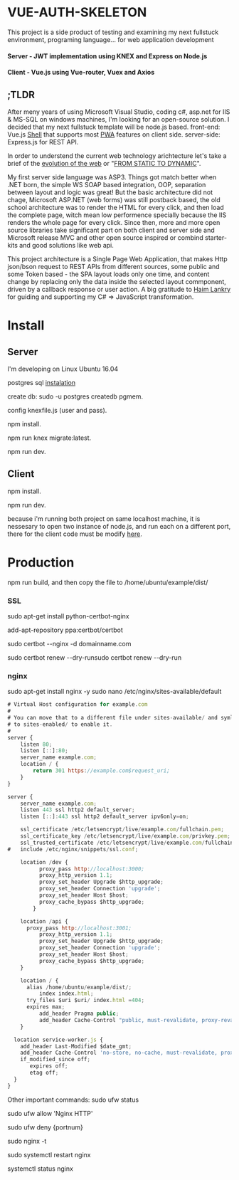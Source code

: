 # VUE-AUTH-SKELETON
This project is a side product of testing and examining my next fullstuck environment, programing language... for web application development
#### Server - JWT implementation using KNEX and Express on Node.js
#### Client - Vue.js using Vue-router, Vuex and Axios
## ;TLDR
After meny years of using Microsoft Visual Studio, coding c#, asp.net for IIS & MS-SQL on windows machines, I'm looking for an open-source solution.
I decided that my next fullstuck template will be node.js based.
front-end: Vue.js [Shell](https://developers.google.com/web/updates/2015/11/app-shell) that supports most [PWA](https://developers.google.com/web/progressive-web-apps/) features on client side.
server-side: Express.js for REST API.

In order to understend the current web technology arichtecture let's take a brief of the [evolution of the web](http://www.evolutionoftheweb.com) or "[FROM STATIC TO DYNAMIC](http://royal.pingdom.com/2007/12/07/a-history-of-the-dynamic-web)".

My first server side language was ASP3.
Things got match better when .NET born, the simple WS SOAP based integration, OOP, separation between layout and logic was great!
But the basic architecture did not chage, Microsoft ASP.NET (web forms) was still postback based, the old school architecture was to render the HTML for every click, and then load the complete page, witch mean low performence specially because the IIS renders the whole page for every click.
Since then, more and more open source libraries take significant part on both client and server side and Microsoft release MVC and other open source inspired or combind starter-kits and good solutions like web api.

This project architecture is a Single Page Web Application, that makes Http json/bson request to REST APIs from different sources, some public and some Token based - the SPA layout loads only one time, and content change by replacing only the data inside the selected layout commponent, driven by a callback response or user action.
A big gratitude to [Haim Lankry](https://github.com/haimlankry) for guiding and supporting my C# => JavaScript transformation.

# Install


## Server
I'm developing on Linux Ubuntu 16.04

postgres sql [instalation](https://www.digitalocean.com/community/tutorials/how-to-install-and-use-postgresql-on-ubuntu-16-04)

create db: sudo -u postgres createdb pgmem. 

config knexfile.js (user and pass). 

npm install. 

npm run knex migrate:latest. 

npm run dev. 

## Client
npm install. 

npm run dev. 

because i'm running both project on same localhost machine, it is nessesary to open two instance of node.js, and run each on a different port, there for the client code must be modify [here](https://github.com/yanivduke/vue-auth-skeleton/blob/8ef69f71cf0d05671528660036989686d375d13a/client/src/store/modules/auth.js#L18).

# Production 
npm run build, and then copy the file to /home/ubuntu/example/dist/
### SSL
sudo apt-get install python-certbot-nginx 

add-apt-repository ppa:certbot/certbot 

sudo certbot --nginx -d domainname.com 

sudo certbot renew --dry-runsudo certbot renew --dry-run 
### nginx
sudo apt-get install nginx -y
sudo nano /etc/nginx/sites-available/default
```javascript
# Virtual Host configuration for example.com
#
# You can move that to a different file under sites-available/ and symlink that
# to sites-enabled/ to enable it.
#
server {
	listen 80;
	listen [::]:80;
	server_name example.com;
	location / {
		return 301 https://example.com$request_uri;
	}
}

server {
	server_name example.com;
	listen 443 ssl http2 default_server;
	listen [::]:443 ssl http2 default_server ipv6only=on;

	ssl_certificate /etc/letsencrypt/live/example.com/fullchain.pem;
	ssl_certificate_key /etc/letsencrypt/live/example.com/privkey.pem;
	ssl_trusted_certificate /etc/letsencrypt/live/example.com/fullchain.pem;
#	include /etc/nginx/snippets/ssl.conf;

	location /dev {
          proxy_pass http://localhost:3000;
          proxy_http_version 1.1;
          proxy_set_header Upgrade $http_upgrade;
          proxy_set_header Connection 'upgrade';
          proxy_set_header Host $host;
          proxy_cache_bypass $http_upgrade;
        }

	location /api {
	  proxy_pass http://localhost:3001;
          proxy_http_version 1.1;
          proxy_set_header Upgrade $http_upgrade;
          proxy_set_header Connection 'upgrade';
          proxy_set_header Host $host;
          proxy_cache_bypass $http_upgrade;	
	}

	location / {
	  alias /home/ubuntu/example/dist/;
          index index.html;
	  try_files $uri $uri/ index.html =404;
	  expires max;
          add_header Pragma public;
          add_header Cache-Control "public, must-revalidate, proxy-revalidate";
	}

  location service-worker.js {
    add_header Last-Modified $date_gmt;
    add_header Cache-Control 'no-store, no-cache, must-revalidate, proxy-revalidate, max-age=0';
    if_modified_since off;
       expires off;
       etag off;
  }
}
```
Other important commands:
sudo ufw status 

sudo ufw allow 'Nginx HTTP' 

sudo ufw deny {portnum} 

sudo nginx -t 

sudo systemctl restart nginx 

systemctl status nginx 




